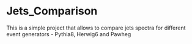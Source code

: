# Jets_Comparison
This is a simple project that allows to compare jets spectra for different event generators - Pythia8, Herwig6 and Pawheg
